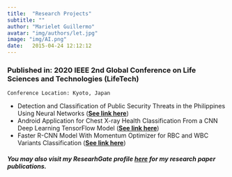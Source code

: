 ```yaml
---
title:  "Research Projects"
subtitle: ""
author: "Marielet Guillermo"
avatar: "img/authors/let.jpg"
image: "img/AI.png"
date:   2015-04-24 12:12:12
---
```


### Published in: 2020 IEEE 2nd Global Conference on Life Sciences and Technologies (LifeTech)
    Conference Location: Kyoto, Japan

+ Detection and Classification of Public Security Threats in the Philippines Using Neural Networks (**[See link here](https://ieeexplore.ieee.org/document/9080985/)**) 
+ Android Application for Chest X-ray Health Classification From a CNN Deep Learning TensorFlow Model (**[See link here](https://ieeexplore.ieee.org/document/9080959/)**)
+ Faster R-CNN Model With Momentum Optimizer for RBC and WBC Variants Classification (**[See link here](https://ieeexplore.ieee.org/document/9081283/)**)


##### You may also visit my ResearhGate profile *[here](https://www.researchgate.net/profile/Marielet_Guillermo2/publications)* for my research paper publications.